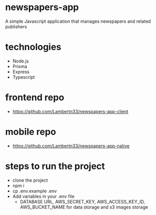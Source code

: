 # newspapers-app
A simple Javascript application that manages newspapers and related publishers

# technologies
- Node.js
- Prisma
- Express
- Typescript

# frontend repo
- https://github.com/Lambertn33/newspapers-app-client

# mobile repo
- https://github.com/Lambertn33/newspapers-app-native

# steps to run the project
- clone the project
- npm i
- cp .env.example .env
- Add variables in your .env file
   - DATABASE URL, AWS_SECRET_KEY, AWS_ACCESS_KEY_ID, AWS_BUCKET_NAME for data storage and s3 images storage